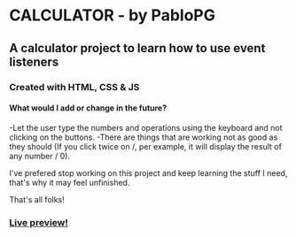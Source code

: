 # CALCULATOR - by PabloPG

## A calculator project to learn how to use event listeners

### Created with HTML, CSS & JS

#### What would I add or change in the future?

-Let the user type the numbers and operations using the keyboard and not clicking on the buttons.
-There are things that are working not as good as they should (If you click twice on /, per example, it will display the result of any number / 0).

I've prefered stop working on this project and keep learning the stuff I need, that's why it may feel unfinished.

That's all folks!

### [Live preview!](https://pabloppg.github.io/calculator/)
